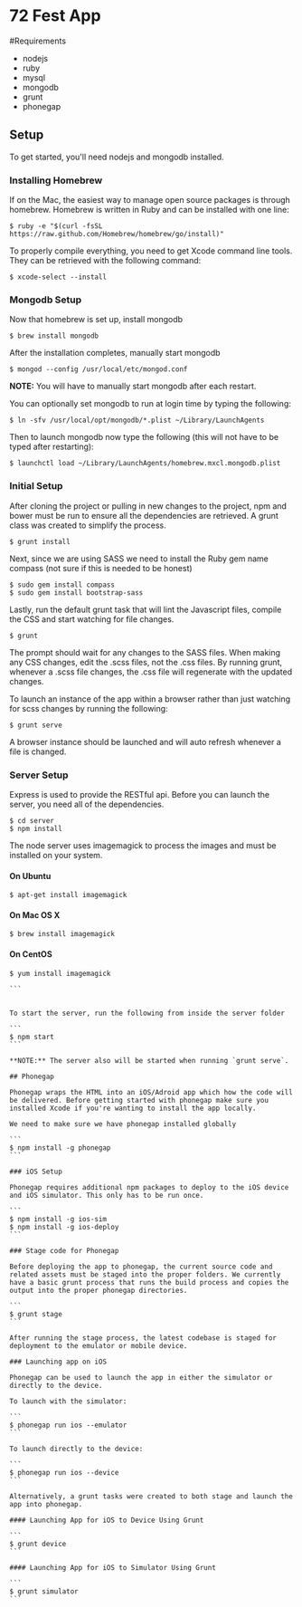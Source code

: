 72 Fest App
===========


#Requirements

* nodejs
* ruby
* mysql
* mongodb
* grunt
* phonegap

## Setup

To get started,  you'll need nodejs and mongodb installed.

### Installing Homebrew

If on the Mac, the easiest way to manage open source packages is through homebrew. Homebrew is written in Ruby and can be installed with one line:

```
$ ruby -e "$(curl -fsSL https://raw.github.com/Homebrew/homebrew/go/install)"
```

To properly compile everything, you need to get Xcode command line tools. They can be retrieved with the following command:

```
$ xcode-select --install
```

### Mongodb Setup

Now that homebrew is set up, install mongodb

```
$ brew install mongodb
```

After the installation completes, manually start mongodb

```
$ mongod --config /usr/local/etc/mongod.conf
```

**NOTE:** You will have to manually start mongodb after each restart.

You can optionally set mongodb to run at login time by typing the following:

```
$ ln -sfv /usr/local/opt/mongodb/*.plist ~/Library/LaunchAgents
```

Then to launch mongodb now type the following (this will not have to be typed after restarting):

```
$ launchctl load ~/Library/LaunchAgents/homebrew.mxcl.mongodb.plist
```


### Initial Setup

After cloning the project or pulling in new changes to the project, npm and bower must be run to ensure all the dependencies are retrieved. A grunt class was created to simplify the process.

```
$ grunt install
```

Next, since we are using SASS we need to install the Ruby gem name compass (not sure if this is needed to be honest)

```
$ sudo gem install compass
$ sudo gem install bootstrap-sass
```

Lastly, run the default grunt task that will lint the Javascript files, compile the CSS and start watching for file changes.

```
$ grunt
```

The prompt should wait for any changes to the SASS files. When making any CSS changes, edit the .scss files, not the .css files. By running grunt, whenever a .scss file changes, the .css file will regenerate with the updated changes.


To launch an instance of the app within a browser rather than just watching for scss changes by running the following:

```
$ grunt serve
```

A browser instance should be launched and will auto refresh whenever a file is changed.

### Server Setup
Express is used to provide the RESTful api. Before you can launch the server, you need all of the dependencies.

```
$ cd server
$ npm install
```

The node server uses imagemagick to process the images and must be installed on your system.

#### On Ubuntu

```
$ apt-get install imagemagick
```
#### On Mac OS X

```
$ brew install imagemagick
```

#### On CentOS

````
$ yum install imagemagick

```


To start the server, run the following from inside the server folder

```
$ npm start
```

**NOTE:** The server also will be started when running `grunt serve`.

## Phonegap

Phonegap wraps the HTML into an iOS/Adroid app which how the code will be delivered. Before getting started with phonegap make sure you installed Xcode if you're wanting to install the app locally.

We need to make sure we have phonegap installed globally

```
$ npm install -g phonegap
```

### iOS Setup

Phonegap requires additional npm packages to deploy to the iOS device and iOS simulator. This only has to be run once.

```
$ npm install -g ios-sim
$ npm install -g ios-deploy
```

### Stage code for Phonegap

Before deploying the app to phonegap, the current source code and related assets must be staged into the proper folders. We currently have a basic grunt process that runs the build process and copies the output into the proper phonegap directories.

```
$ grunt stage
```

After running the stage process, the latest codebase is staged for deployment to the emulator or mobile device.

### Launching app on iOS

Phonegap can be used to launch the app in either the simulator or directly to the device.

To launch with the simulator:

```
$ phonegap run ios --emulator
```

To launch directly to the device:

```
$ phonegap run ios --device
```

Alternatively, a grunt tasks were created to both stage and launch the app into phonegap.

#### Launching App for iOS to Device Using Grunt

```
$ grunt device
```

#### Launching App for iOS to Simulator Using Grunt

```
$ grunt simulator
```
